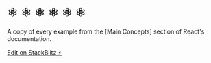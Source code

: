 # ⚛️ ⚛️ ⚛️ ⚛️ ⚛️ ⚛️
A copy of every example from the [Main Concepts] section of React's documentation. 

[Edit on StackBlitz ⚡️](https://stackblitz.com/edit/react-mm5jj6)